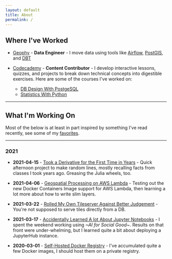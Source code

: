 ```yaml
---
layout: default
title: About
permalink: /
---
```


## Where I've Worked

- [Geophy](https://geophy.com/) - **Data Engineer** - I move data using tools like [Airflow](https://airflow.apache.org/docs/apache-airflow/stable/index.html), [PostGIS](https://postgis.net/documentation/), and [DBT](https://docs.getdbt.com/)

- [Codecademy](https://www.codecademy.com/) - **Content Contributor** - I develop interactive lessons, quizzes, and projects   to break down technical concepts into digestible exercises. Here are some of the courses I've worked on:
  - [DB Design With PostgeSQL](https://www.codecademy.com/learn/paths/design-databases-with-postgresql)
  - [Statistics With Python](https://www.codecademy.com/learn/paths/master-statistics-with-python)

--------

## What I'm Working On

Most of the below is at least in part inspired by something I've read recently, see some of my [favorites](/big-rutabaga/read).

--------

### 2021

- **2021-04-15** - [Took a Derivative for the First Time in Years](/big-rutabaga/posts/hermite-splines) - Quick afternoon project to make random lines, mostly recalling facts from classes I took years ago. Greasing the Julia wheels, too.

- **2021-04-06** - [Geospatial Processing on AWS Lambda](/big-rutabaga/posts/geo-lambda-1) - Testing out the new Docker Containers Image support for AWS Lambda, then learning a lot more about how to write slim layers.
  
- **2021-03-22** - [Rolled My Own Tileserver Against Better Judgement](/big-rutabaga/posts/tileserver-1) - You're not supposed to serve tiles directly from a DB.

- **2021-03-17** - [Accidentally Learned A lot About Jupyter Notebooks](/big-rutabaga/posts/datadive) - I spent the weekend working using *~AI for Social Good~*. Results on that front were under-whelming, but I learned quite a bit about deploying a JupyterHub instance.

- **2020-03-01** - [Self-Hosted Docker Registry](/big-rutabaga/posts/private-docker) - I've accumulated quite a few Docker images, I should host them on a private registry.
